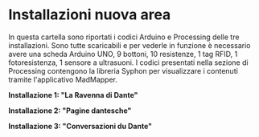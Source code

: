 # Installazioni nuova area

In questa cartella sono riportati i codici Arduino e Processing delle tre installazioni.
Sono tutte scaricabili e per vederle in funzione è necessario avere una scheda Arduino UNO, 9 bottoni, 10 resistenze, 1 tag RFID, 1 fotoresistenza, 1 sensore a ultrasuoni.
I codici presentati nella sezione di Processing contengono la libreria Syphon per visualizzare i contenuti tramite l'applicativo MadMapper. 

__Installazione 1: "La Ravenna di Dante"__

__Installazione 2: "Pagine dantesche"__

__Installazione 3: "Conversazioni du Dante"__
